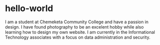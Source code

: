 # hello-world

I am a student at Chemeketa Community College and have a passion in design. I have found 
photography to be an excelent hobby while also learning how to design my own website. I am
currently in the Informational Technology associates with a focus on data administration and
security.

